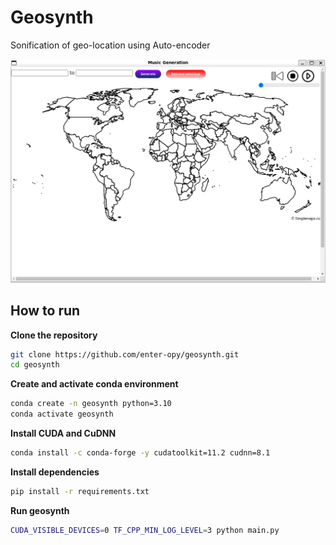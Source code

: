 # Geosynth
Sonification of geo-location using Auto-encoder

![Geosynth](Screenshot.png)

## How to run

**Clone the repository**

```bash
git clone https://github.com/enter-opy/geosynth.git
cd geosynth
```

**Create and activate conda environment**

```bash
conda create -n geosynth python=3.10
conda activate geosynth
```

**Install CUDA and CuDNN**

```bash
conda install -c conda-forge -y cudatoolkit=11.2 cudnn=8.1
```

**Install dependencies**

```bash
pip install -r requirements.txt
```

**Run geosynth**

```bash
CUDA_VISIBLE_DEVICES=0 TF_CPP_MIN_LOG_LEVEL=3 python main.py
```


